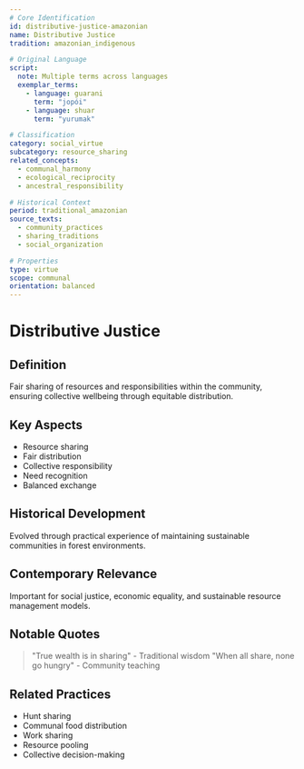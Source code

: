 ```yaml
---
# Core Identification
id: distributive-justice-amazonian
name: Distributive Justice
tradition: amazonian_indigenous

# Original Language
script:
  note: Multiple terms across languages
  exemplar_terms:
    - language: guarani
      term: "jopói"
    - language: shuar
      term: "yurumak"

# Classification
category: social_virtue
subcategory: resource_sharing
related_concepts:
  - communal_harmony
  - ecological_reciprocity
  - ancestral_responsibility

# Historical Context
period: traditional_amazonian
source_texts:
  - community_practices
  - sharing_traditions
  - social_organization

# Properties
type: virtue
scope: communal
orientation: balanced
---
```


# Distributive Justice

## Definition
Fair sharing of resources and responsibilities within the community, ensuring collective wellbeing through equitable distribution.

## Key Aspects
- Resource sharing
- Fair distribution
- Collective responsibility
- Need recognition
- Balanced exchange

## Historical Development
Evolved through practical experience of maintaining sustainable communities in forest environments.

## Contemporary Relevance
Important for social justice, economic equality, and sustainable resource management models.

## Notable Quotes
> "True wealth is in sharing" - Traditional wisdom
> "When all share, none go hungry" - Community teaching

## Related Practices
- Hunt sharing
- Communal food distribution
- Work sharing
- Resource pooling
- Collective decision-making